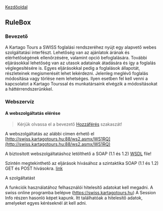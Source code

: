 [Kezdőoldal](README.md)

## RuleBox

### Bevezető

A Kartago Tours a SWISS foglalási rendszeréhez nyújt egy alapvető webes szolgáltatási interfészt. 
Lehetőség van az ajánlatok árának és elérhetőségének ellenőrzésére, valamint opció befoglalására. További eljárásokkal lehetőség van az utasok adatainak átadására és így a foglalás véglegesítésére is. Egyes eljárásokkal pedig a foglalások állapotát, részleteinek megismerését lehet lekérdezni.
Jelenleg meglévő foglalás módosítása vagy törlése nem lehetséges. Ilyen esetben fel kell venni a kapcsolatot a Kartago Tourssal és munkatársaink elvégzik a módosításokat a háttérrendszerünkkel.

### Webszervíz

#### A webszolgáltatás elérése

> Kérjük olvassa el a bevezető [Hozzáférés](Readme.md#access) szakaszát!

A webszolgáltatás az alábbi címen érhető el
[http://swiss.kartagotours.hu:88/ws2.asmx/WS1RQ](http://swiss.kartagotours.hu:88/ws2.asmx/WS1RQ)


A biztosított webszolgáltatáshoz letölthető a SOAP (1.1 és 1.2) [WSDL](http://swiss.kartagotours.hu:88/ws2.asmx/?WSDL) file!

Szintén megtekinthető az eljárások hívásához a szintaktika SOAP (1.1 és 1.2) GET és POST hívásokra. [link]()

A szolgáltatást 

A funkciók használatához felhasználói hitelesítő adatokat kell megadni. A swiss online programba belépve (https://swiss.kartagotours.hu) A Session Info részen hasonló képet kapunk. Itt találhatóak a hitelesítő adatok, amelyeket egyes kéréseknél át kell adni.


